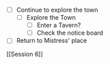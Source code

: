 - [ ] Continue to explore the town
	- [ ] Explore the Town
		- [ ] Enter a Tavern?
		- [ ] Check the notice board
- [ ] Return to Mistress' place

[[Session 6]]